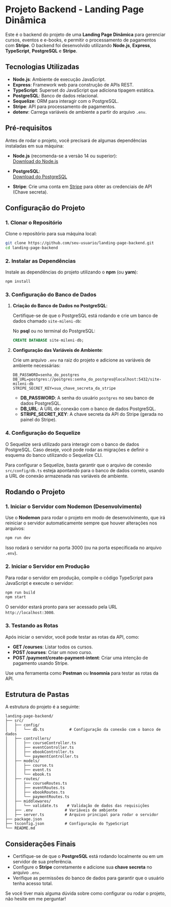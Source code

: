 
# **Projeto Backend - Landing Page Dinâmica**

Este é o backend do projeto de uma **Landing Page Dinâmica** para gerenciar cursos, eventos e e-books, e permitir o processamento de pagamentos com **Stripe**. O backend foi desenvolvido utilizando **Node.js**, **Express**, **TypeScript**, **PostgreSQL** e **Stripe**.

## **Tecnologias Utilizadas**

- **Node.js**: Ambiente de execução JavaScript.
- **Express**: Framework web para construção de APIs REST.
- **TypeScript**: Superset do JavaScript que adiciona tipagem estática.
- **PostgreSQL**: Banco de dados relacional.
- **Sequelize**: ORM para interagir com o PostgreSQL.
- **Stripe**: API para processamento de pagamentos.
- **dotenv**: Carrega variáveis de ambiente a partir do arquivo `.env`.

## **Pré-requisitos**

Antes de rodar o projeto, você precisará de algumas dependências instaladas em sua máquina:

- **Node.js** (recomenda-se a versão 14 ou superior):  
  [Download do Node.js](https://nodejs.org/)
  
- **PostgreSQL**:  
  [Download do PostgreSQL](https://www.postgresql.org/download/)

- **Stripe**: Crie uma conta em [Stripe](https://stripe.com) para obter as credenciais de API (Chave secreta).

## **Configuração do Projeto**

### **1. Clonar o Repositório**

Clone o repositório para sua máquina local:

```bash
git clone https://github.com/seu-usuario/landing-page-backend.git
cd landing-page-backend
```

### **2. Instalar as Dependências**

Instale as dependências do projeto utilizando o **npm** (ou **yarn**):

```bash
npm install
```

### **3. Configuração do Banco de Dados**

1. **Criação do Banco de Dados no PostgreSQL**:
   
   Certifique-se de que o PostgreSQL está rodando e crie um banco de dados chamado `site-mileni-db`:

   No **psql** ou no terminal do PostgreSQL:

   ```sql
   CREATE DATABASE site-mileni-db;
   ```

2. **Configuração das Variáveis de Ambiente**:

   Crie um arquivo `.env` na raiz do projeto e adicione as variáveis de ambiente necessárias:

   ```env
   DB_PASSWORD=senha_do_postgres
   DB_URL=postgres://postgres:senha_do_postgres@localhost:5432/site-mileni-db
   STRIPE_SECRET_KEY=sua_chave_secreta_da_stripe
   ```

   - **DB_PASSWORD**: A senha do usuário `postgres` no seu banco de dados PostgreSQL.
   - **DB_URL**: A URL de conexão com o banco de dados PostgreSQL.
   - **STRIPE_SECRET_KEY**: A chave secreta da API do Stripe (gerada no painel do Stripe).

### **4. Configuração do Sequelize**

O Sequelize será utilizado para interagir com o banco de dados PostgreSQL. Caso deseje, você pode rodar as migrações e definir o esquema do banco utilizando o Sequelize CLI.

Para configurar o Sequelize, basta garantir que o arquivo de conexão `src/config/db.ts` esteja apontando para o banco de dados correto, usando a URL de conexão armazenada nas variáveis de ambiente.

## **Rodando o Projeto**

### **1. Iniciar o Servidor com Nodemon (Desenvolvimento)**

Use o **Nodemon** para rodar o projeto em modo de desenvolvimento, que irá reiniciar o servidor automaticamente sempre que houver alterações nos arquivos:

```bash
npm run dev
```

Isso rodará o servidor na porta 3000 (ou na porta especificada no arquivo `.env`).

### **2. Iniciar o Servidor em Produção**

Para rodar o servidor em produção, compile o código TypeScript para JavaScript e execute o servidor:

```bash
npm run build
npm start
```

O servidor estará pronto para ser acessado pela URL `http://localhost:3000`.

### **3. Testando as Rotas**

Após iniciar o servidor, você pode testar as rotas da API, como:

- **GET /courses**: Listar todos os cursos.
- **POST /courses**: Criar um novo curso.
- **POST /payment/create-payment-intent**: Criar uma intenção de pagamento usando Stripe.

Use uma ferramenta como **Postman** ou **Insomnia** para testar as rotas da API.

## **Estrutura de Pastas**

A estrutura do projeto é a seguinte:

```
landing-page-backend/
├── src/
│   ├── config/
│   │   └── db.ts           # Configuração da conexão com o banco de dados
│   ├── controllers/
│   │   ├── courseController.ts
│   │   ├── eventController.ts
│   │   ├── ebookController.ts
│   │   └── paymentController.ts
│   ├── models/
│   │   ├── course.ts
│   │   ├── event.ts
│   │   └── ebook.ts
│   ├── routes/
│   │   ├── courseRoutes.ts
│   │   ├── eventRoutes.ts
│   │   ├── ebookRoutes.ts
│   │   └── paymentRoutes.ts
│   ├── middlewares/
│   │   └── validate.ts    # Validação de dados das requisições
│   ├── .env              # Variáveis de ambiente
│   ├── server.ts         # Arquivo principal para rodar o servidor
├── package.json
├── tsconfig.json         # Configuração do TypeScript
└── README.md
```

## **Considerações Finais**

- Certifique-se de que o **PostgreSQL** está rodando localmente ou em um servidor de sua preferência.
- Configure o **Stripe** corretamente e adicione sua **chave secreta** no arquivo `.env`.
- Verifique as permissões do banco de dados para garantir que o usuário tenha acesso total.

Se você tiver mais alguma dúvida sobre como configurar ou rodar o projeto, não hesite em me perguntar!
